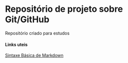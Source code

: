 # Repositório de projeto sobre Git/GitHub

Repositório criado para estudos


#### Links uteis
[Sintaxe Básica de Markdown](https://www.markdownguide.org/basic-syntax/)
